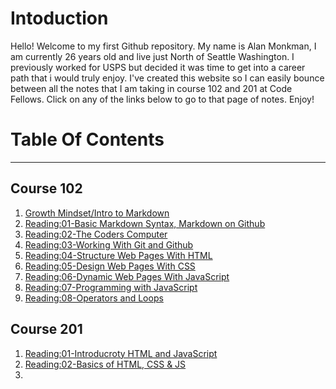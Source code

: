 # Intoduction  
Hello! Welcome to my first Github repository. My name is Alan Monkman, I am currently 26 years old and live just North of Seattle Washington. I previously worked for USPS but decided it was time to get into a career path that i would truly enjoy. I've created this website so I can easily bounce between all the notes that I am taking in course 102 and 201 at Code Fellows. Click on any of the links below to go to that page of notes. Enjoy!  


# Table Of Contents  

---


## Course 102  
1. [Growth Mindset/Intro to Markdown](GrowthMindset.md)  
2. [Reading:01-Basic Markdown Syntax, Markdown on Github ](LearningMarkdown.md)  
3. [Reading:02-The Coders Computer](Thecoderscomputer.md)  
4. [Reading:03-Working With Git and Github](Revisionsandthecloud.md)  
5. [Reading:04-Structure Web Pages With HTML](StructureWebPagesWithHTML.md)   
6. [Reading:05-Design Web Pages With CSS](DesignwebpageswithCSS.md)  
7. [Reading:06-Dynamic Web Pages With JavaScript](DynamicwebpageswithJavaScript.md)  
8. [Reading:07-Programming with JavaScript](ProgrammingwithJavaScript.md)  
9. [Reading:08-Operators and Loops](OperatorsAndLoops.md)  


## Course 201  
1. [Reading:01-Introducroty HTML and JavaScript](IntroductoryHTMLandJavaScript.md)  
2. [Reading:02-Basics of HTML, CSS & JS](BasicsOfHTML,CSS&JS.md)
3. 


